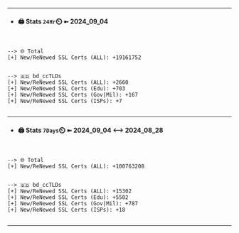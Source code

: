 

---
- #### 🖨️ **Stats** `24Hr`⏲️ ➼ 2024_09_04
```console


--> 🌐 Total
[+] New/ReNewed SSL Certs (ALL): +19161752


--> 🇧🇩 bd_ccTLDs
[+] New/ReNewed SSL Certs (ALL): +2660
[+] New/ReNewed SSL Certs (Edu): +703
[+] New/ReNewed SSL Certs (Gov|Mil): +167
[+] New/ReNewed SSL Certs (ISPs): +7


```

---
- #### 🖨️ **Stats** `7Days`⏲️ ➼ 2024_09_04 <--> 2024_08_28
```console


--> 🌐 Total
[+] New/ReNewed SSL Certs (ALL): +100763208


--> 🇧🇩 bd_ccTLDs
[+] New/ReNewed SSL Certs (ALL): +15302
[+] New/ReNewed SSL Certs (Edu): +5502
[+] New/ReNewed SSL Certs (Gov|Mil): +787
[+] New/ReNewed SSL Certs (ISPs): +18


```

---

